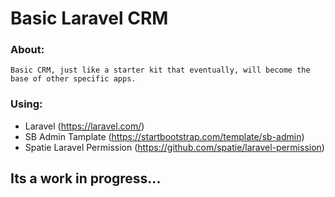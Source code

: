 # Basic Laravel CRM


### About:
    Basic CRM, just like a starter kit that eventually, will become the base of other specific apps. 

### Using:
 - Laravel (https://laravel.com/)
 - SB Admin Tamplate (https://startbootstrap.com/template/sb-admin)
 - Spatie Laravel Permission (https://github.com/spatie/laravel-permission)



## Its a work in progress...